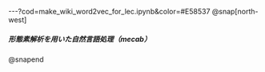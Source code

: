 ---?cod=make_wiki_word2vec_for_lec.ipynb&color=#E58537
@snap[north-west]
##### **形態素解析を用いた自然言語処理（mecab）**
@snapend
